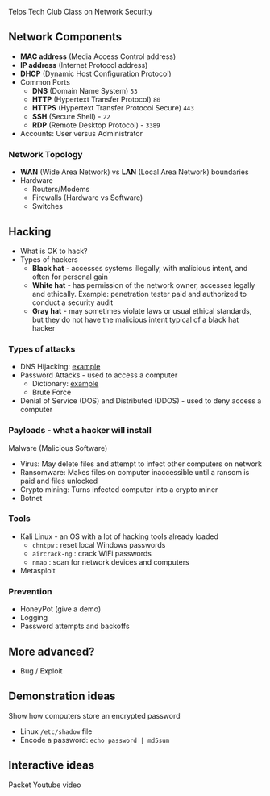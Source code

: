 Telos Tech Club Class on Network Security

## Network Components
- **MAC address** (Media Access Control address) 
- **IP address** (Internet Protocol address)
- **DHCP** (Dynamic Host Configuration Protocol)
- Common Ports
  - **DNS** (Domain Name System) `53`
  - **HTTP** (Hypertext Transfer Protocol) `80`
  - **HTTPS** (Hypertext Transfer Protocol Secure) `443`
  - **SSH** (Secure Shell) - `22`
  - **RDP** (Remote Desktop Protocol) - `3389`
- Accounts: User versus Administrator

### Network Topology
- **WAN** (Wide Area Network) vs **LAN** (Local Area Network) boundaries
- Hardware
  - Routers/Modems
  - Firewalls (Hardware vs Software)
  - Switches

## Hacking
- What is OK to hack?
- Types of hackers
  - **Black hat** - accesses systems illegally, with malicious intent, and often for personal gain
  - **White hat** - has permission of the network owner, accesses legally and ethically. Example: penetration tester paid and authorized to conduct a security audit
  - **Gray hat** - may sometimes violate laws or usual ethical standards, but they do not have the malicious intent typical of a black hat hacker

### Types of attacks
- DNS Hijacking: [example](./example1_dns/)
- Password Attacks - used to access a computer
  - Dictionary: [example](./example2_dictionary/)
  - Brute Force
- Denial of Service (DOS) and Distributed (DDOS) - used to deny access a computer

### Payloads - what a hacker will install
Malware (Malicious Software)
- Virus: May delete files and attempt to infect other computers on network
- Ransomware: Makes files on computer inaccessible until a ransom is paid and files unlocked
- Crypto mining: Turns infected computer into a crypto miner
- Botnet

### Tools
- Kali Linux - an OS with a lot of hacking tools already loaded
  - `chntpw` : reset local Windows passwords
  - `aircrack-ng` : crack WiFi passwords
  - `nmap` : scan for network devices and computers
- Metasploit

### Prevention
- HoneyPot (give a demo)
- Logging
- Password attempts and backoffs

## More advanced?
- Bug / Exploit

## Demonstration ideas
Show how computers store an encrypted password
  - Linux `/etc/shadow` file
  - Encode a password: `echo password | md5sum`

## Interactive ideas
Packet Youtube video
